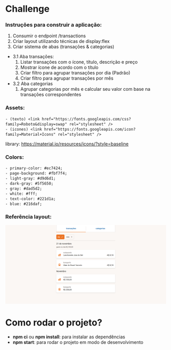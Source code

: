 # Challenge

### Instruções para construir a aplicação:
1. Consumir o endpoint /transactions
2. Criar layout utilizando técnicas de display:flex
3. Criar sistema de abas (transações & categorias)
- 3.1 Aba transações:
    1. Listar transações com o ícone, título, descrição e preço
    2. Mostrar ícone de acordo com o título
    3. Criar filtro para agrupar transações por dia (Padrão)
    4. Criar filtro para agrupar transações por mês
- 3.2 Aba categorias
    1. Agrupar categorias por mês e calcular seu valor com base na transações correspondentes


### Assets:
    - (texto) <link href="https://fonts.googleapis.com/css?family=Roboto&display=swap" rel="stylesheet" />
    - (icones) <link href="https://fonts.googleapis.com/icon?family=Material+Icons" rel="stylesheet" />
    
library: https://material.io/resources/icons/?style=baseline

### Colors:
    - primary-color: #ec7424;
    - page-background: #fbf7f4;
    - light-gray: #d9d6d1;
    - dark-gray: #5f5650;
    - gray: #dad5d2;
    - white: #fff;
    - text-color: #221d1a;
    - blue: #216daf;

### Referência layout:
![Screenshot](layout.png)

# Como rodar o projeto?
- **npm ci** ou **npm install**: para instalar as dependências
- **npm start**: para rodar o projeto em modo de desenvolvimento

